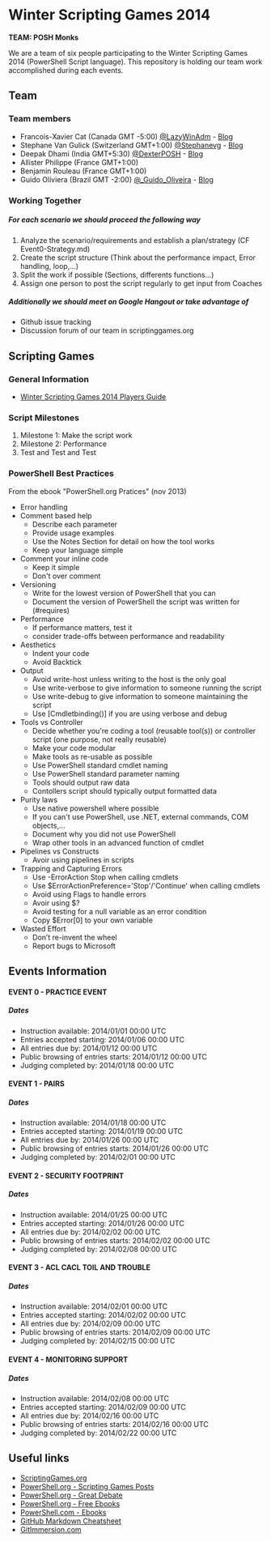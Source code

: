 Winter Scripting Games 2014
========================

**TEAM: POSH Monks**

We are a team of six people participating to the Winter Scripting Games 2014 (PowerShell Script language).
This repository is holding our team work accomplished during each events.



Team
-------

### Team members

* Francois-Xavier Cat (Canada GMT -5:00) [@LazyWinAdm](https://twitter.com/LazyWinAdm) - [Blog](http://lazywinadmin.com)
* Stephane Van Gulick (Switzerland GMT+1:00) [@Stephanevg](https://twitter.com/Stephanevg) - [Blog](http://powershelldistrict.com)
* Deepak Dhami (India GMT+5:30) [@DexterPOSH](https://twitter.com/DexterPOSH) - [Blog](http://dexterposh.blogspot.ca/)
* Allister Philippe (France GMT+1:00)
* Benjamin Rouleau (France GMT+1:00)
* Guido Oliviera (Brazil GMT -2:00) [@_Guido_Oliveira](https://twitter.com/_Guido_Oliveira) - [Blog](http://guidooliveira.com/)


### Working Together

##### For each scenario we should proceed the following way

1. Analyze the scenario/requirements and establish a plan/strategy (CF Event0-Strategy.md)
2. Create the script structure (Think about the performance impact, Error handling, loop,...)
3. Split the work if possible (Sections, differents functions...)
4. Assign one person to post the script regularly to get input from Coaches

##### Additionally we should meet on Google Hangout or take advantage of

* Github issue tracking
* Discussion forum of our team in scriptinggames.org





Scripting Games
-------

### General Information
* [Winter Scripting Games 2014 Players Guide](http://scriptinggames.org/games/2014WinterSGPlayersGuide.pdf)

### Script Milestones

1. Milestone 1: Make the script work
2. Milestone 2: Performance
3. Test and Test and Test

### PowerShell Best Practices
From the ebook "PowerShell.org Pratices" (nov 2013)

* Error handling
* Comment based help
  * Describe each parameter
  * Provide usage examples
  * Use the Notes Section for detail on how the tool works
  * Keep your language simple
* Comment your inline code
  * Keep it simple
  * Don't over comment
* Versioning
  * Write for the lowest version of PowerShell that you can
  * Document the version of PowerShell the script was written for (#requires)
* Performance
  * If performance matters, test it
  * consider trade-offs between performance and readability
* Aesthetics
  * Indent your code
  * Avoid Backtick
* Output
  * Avoid write-host unless writing to the host is the only goal
  * Use write-verbose to give information to someone running the script
  * Use write-debug to give information to someone maintaining the script
  * Use [Cmdletbinding()] if you are using verbose and debug
* Tools vs Controller
  * Decide whether you're coding a tool (reusable tool(s)) or controller script (one purpose, not really reusable)
  * Make your code modular
  * Make tools as re-usable as possible
  * Use PowerShell standard cmdlet naming
  * Use PowerShell standard parameter naming
  * Tools should output raw data
  * Contollers script should typically output formatted data
* Purity laws
  * Use native powershell where possible
  * If you can't use PowerShell, use .NET, external commands, COM objects,...
  * Document why you did not use PowerShell
  * Wrap other tools in an advanced function of cmdlet
* Pipelines vs Constructs
  * Avoir using pipelines in scripts
* Trapping and Capturing Errors
  * Use -ErrorAction Stop when calling cmdlets
  * Use $ErrorActionPreference='Stop'/'Continue' when calling cmdlets
  * Avoid using Flags to handle errors
  * Avoir using $?
  * Avoid testing for a null variable as an error condition
  * Copy $Error[0] to your own variable
* Wasted Effort
  * Don’t re-invent the wheel
  * Report bugs to Microsoft





## Events Information


#### EVENT 0 - PRACTICE EVENT

##### Dates
* Instruction available: 2014/01/01 00:00 UTC
* Entries accepted starting: 2014/01/06 00:00 UTC
* All entries due by: 2014/01/12 00:00 UTC
* Public browsing of entries starts: 2014/01/12 00:00 UTC
* Judging completed by: 2014/01/18 00:00 UTC

#### EVENT 1 - PAIRS

##### Dates
* Instruction available: 2014/01/18 00:00 UTC
* Entries accepted starting: 2014/01/19 00:00 UTC
* All entries due by: 2014/01/26 00:00 UTC
* Public browsing of entries starts: 2014/01/26 00:00 UTC
* Judging completed by: 2014/02/01 00:00 UTC

#### EVENT 2 - SECURITY FOOTPRINT

##### Dates
* Instruction available: 2014/01/25 00:00 UTC
* Entries accepted starting: 2014/01/26 00:00 UTC
* All entries due by: 2014/02/02 00:00 UTC
* Public browsing of entries starts: 2014/02/02 00:00 UTC
* Judging completed by: 2014/02/08 00:00 UTC

#### EVENT 3 - ACL CACL TOIL AND TROUBLE

##### Dates
* Instruction available: 2014/02/01 00:00 UTC
* Entries accepted starting: 2014/02/02 00:00 UTC
* All entries due by: 2014/02/09 00:00 UTC
* Public browsing of entries starts: 2014/02/09 00:00 UTC
* Judging completed by: 2014/02/15 00:00 UTC


#### EVENT 4 - MONITORING SUPPORT

##### Dates
* Instruction available: 2014/02/08 00:00 UTC
* Entries accepted starting: 2014/02/09 00:00 UTC
* All entries due by: 2014/02/16 00:00 UTC
* Public browsing of entries starts: 2014/02/16 00:00 UTC
* Judging completed by: 2014/02/22 00:00 UTC


Useful links
-------

* [ScriptingGames.org](http://ScriptingGames.org)
* [PowerShell.org - Scripting Games Posts](http://powershell.org/wp/category/announcements/scripting-games/)
* [PowerShell.org - Great Debate](http://powershell.org/wp/category/great-debates/)
* [PowerShell.org - Free Ebooks](http://powershell.org/wp/newsletter/)
* [PowerShell.com - Ebooks](http://powershell.com/cs/media/28/default.aspx)
* [GitHub Markdown Cheatsheet](https://github.com/adam-p/markdown-here/wiki/Markdown-Cheatsheet)
* [GitImmersion.com](http://gitimmersion.com)
